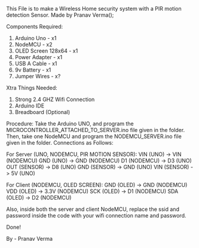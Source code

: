 This File is to make a Wireless Home security system with a PIR motion detection Sensor.
Made by Pranav Verma();

Components Required:
1. Arduino Uno - x1
2. NodeMCU - x2
3. OLED Screen 128x64 - x1
4. Power Adapter - x1
5. USB A Cable - x1
5. 9v Battery - x1
6. Jumper Wires - x?

Xtra Things Needed:
1. Strong 2.4 GHZ Wifi Connection
2. Arduino IDE
3. Breadboard (Optional)

Procedure:
Take the Arduino UNO, and program the MICROCONTROLLER_ATTACHED_TO_SERVER.ino file given in the folder. Then, take one
NodeMCU and program the NODEMCU_SERVER.ino file given in the folder. Connections as Follows:

For Server (UNO, NODEMCU, PIR MOTION SENSOR):
VIN (UNO) -> VIN (NODEMCU)
GND (UNO) -> GND (NODEMCU)
D1 (NODEMCU) -> D3 (UNO)
OUT (SENSOR) -> D8 (UNO) 
GND (SENSOR) -> GND (UNO)
VIN (SENSOR) -> 5V (UNO)

For Client (NODEMCU, OLED SCREEN):
GND (OLED) -> GND (NODEMCU)
VDD (OLED) -> 3.3V (NODEMCU)
SCK (OLED) -> D1 (NODEMCU)
SDA (OLED) -> D2 (NODEMCU)

Also, inside both the server and client NodeMCU, replace the ssid and password inside the code with your wifi connection
name and password.

Done!

By - Pranav Verma
